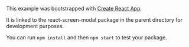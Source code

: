 This example was bootstrapped with [Create React App](https://github.com/facebook/create-react-app).

It is linked to the react-screen-modal package in the parent directory for development purposes.

You can run `npm install` and then `npm start` to test your package.
